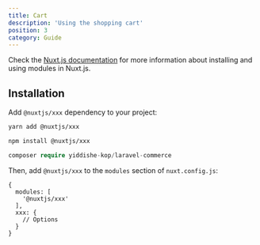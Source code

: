 ```yaml
---
title: Cart
description: 'Using the shopping cart'
position: 3
category: Guide
---
```


Check the [Nuxt.js documentation](https://nuxtjs.org/guides/configuration-glossary/configuration-modules) for more information about installing and using modules in Nuxt.js.

## Installation

Add `@nuxtjs/xxx` dependency to your project:

<code-group>
  <code-block label="Yarn" active>

  ```bash
  yarn add @nuxtjs/xxx
  ```

  </code-block>
  <code-block label="NPM">

  ```bash
  npm install @nuxtjs/xxx
  ```

  </code-block>
  <code-block label="PHP">

  ```php
  composer require yiddishe-kop/laravel-commerce
  ```

  </code-block>
</code-group>

Then, add `@nuxtjs/xxx` to the `modules` section of `nuxt.config.js`:

```js[nuxt.config.js]
{
  modules: [
    '@nuxtjs/xxx'
  ],
  xxx: {
    // Options
  }
}
```
